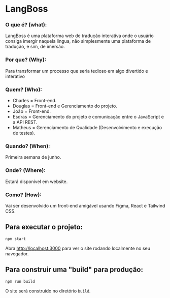 # LangBoss
### O que é? (what):
LangBoss é uma plataforma web de tradução interativa onde o usuário consiga imergir naquela lingua, não simplesmente uma plataforma de tradução, e sim, de imersão.

### Por que? (Why):
Para transformar um processo que seria tedioso em algo divertido e interativo

### Quem? (Who):
* Charles = Front-end.
* Douglas = Front-end e Gerenciamento do projeto.
* João = Front-end.
* Esdras = Gerenciamento do projeto e comunicação entre o JavaScript e a API REST.
* Matheus = Gerenciamento de Qualidade (Desenvolvimento e execução de testes).

### Quando? (When):
Primeira semana de junho.

### Onde? (Where):
Estará disponível em website.

### Como? (How):
Vai ser desenvolvido um front-end amigável usando Figma, React e Tailwind CSS.

## Para executar o projeto:
```
npm start
```

Abra [http://localhost:3000](http://localhost:3000) para ver o site rodando localmente no seu navegador.

## Para construir uma "build" para produção:
```
npm run build
```
O site será construído no diretório `build`.
